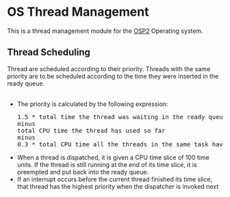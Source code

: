 # OS Thread Management

This is a thread management module for the [OSP2](http://cdn.iiit.ac.in/cdn/enhanceedu.iiit.ac.in/wiki/images/OSP2_Manual.pdf) Operating system.
## Thread Scheduling
Thread are scheduled according to their priority. Threads with the same priority are to
be scheduled according to the time they were inserted in the ready queue.
<br>
<br>
<ul>
<li>
The priority is calculated by the following expression:
<br>
<pre>
1.5 * total time the thread was waiting in the ready queue
minus
total CPU time the thread has used so far
minus
0.3 * total CPU time all the threads in the same task have used so far
</pre>
</li>
<li>When a thread is dispatched, it is given a CPU time slice of 100 time units. If the thread is
still running at the end of its time slice, it is preempted and put back into the ready queue.</li>
<li>If an interrupt occurs before the current thread finished its time slice, that thread has the
highest priority when the dispatcher is invoked next</li>
</ul>
